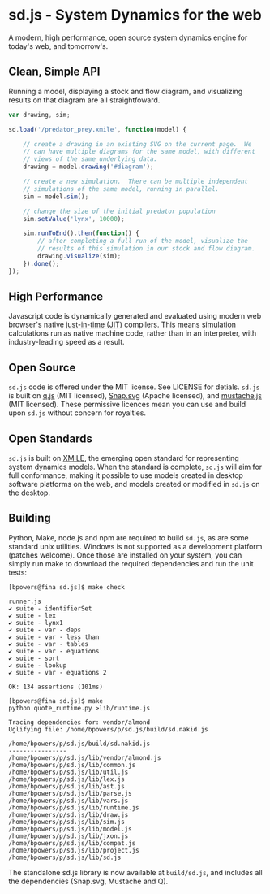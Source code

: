 sd.js - System Dynamics for the web
===================================

A modern, high performance, open source system dynamics engine for
today's web, and tomorrow's.

Clean, Simple API
-----------------

Running a model, displaying a stock and flow diagram, and visualizing
results on that diagram are all straightfoward.

```Javascript
var drawing, sim;

sd.load('/predator_prey.xmile', function(model) {

    // create a drawing in an existing SVG on the current page.  We
    // can have multiple diagrams for the same model, with different
    // views of the same underlying data.
    drawing = model.drawing('#diagram');

    // create a new simulation.  There can be multiple independent
    // simulations of the same model, running in parallel.
    sim = model.sim();

    // change the size of the initial predator population
    sim.setValue('lynx', 10000);

    sim.runToEnd().then(function() {
        // after completing a full run of the model, visualize the
        // results of this simulation in our stock and flow diagram.
        drawing.visualize(sim);
    }).done();
});
```

High Performance
----------------

Javascript code is dynamically generated and evaluated using modern
web browser's native
[just-in-time (JIT)](https://en.wikipedia.org/wiki/Just-in-time_compilation)
compilers.  This means simulation calculations run as native machine
code, rather than in an interpreter, with industry-leading speed as a
result.

Open Source
-----------

`sd.js` code is offered under the MIT license.  See LICENSE for
detials.  `sd.js` is built on
[q.js](http://documentup.com/kriskowal/q/) (MIT licensed),
[Snap.svg](http://snapsvg.io/) (Apache licensed), and
[mustache.js](https://github.com/janl/mustache.js) (MIT licensed).
These permissive licences mean you can use and build upon `sd.js`
without concern for royalties.

Open Standards
--------------

`sd.js` is built on
[XMILE](https://www.oasis-open.org/committees/tc_home.php?wg_abbrev=xmile),
the emerging open standard for representing system dynamics models.
When the standard is complete, `sd.js` will aim for full conformance,
making it possible to use models created in desktop software platforms
on the web, and models created or modified in `sd.js` on the desktop.

Building
--------

Python, Make, node.js and npm are required to build `sd.js`, as are
some standard unix utilities.  Windows is not supported as a
development platform (patches welcome).  Once those are installed on
your system, you can simply run make to download the required
dependencies and run the unit tests:

```
[bpowers@fina sd.js]$ make check

runner.js
✔ suite - identifierSet
✔ suite - lex
✔ suite - lynx1
✔ suite - var - deps
✔ suite - var - less than
✔ suite - var - tables
✔ suite - var - equations
✔ suite - sort
✔ suite - lookup
✔ suite - var - equations 2

OK: 134 assertions (101ms)

[bpowers@fina sd.js]$ make
python quote_runtime.py >lib/runtime.js

Tracing dependencies for: vendor/almond
Uglifying file: /home/bpowers/p/sd.js/build/sd.nakid.js

/home/bpowers/p/sd.js/build/sd.nakid.js
----------------
/home/bpowers/p/sd.js/lib/vendor/almond.js
/home/bpowers/p/sd.js/lib/common.js
/home/bpowers/p/sd.js/lib/util.js
/home/bpowers/p/sd.js/lib/lex.js
/home/bpowers/p/sd.js/lib/ast.js
/home/bpowers/p/sd.js/lib/parse.js
/home/bpowers/p/sd.js/lib/vars.js
/home/bpowers/p/sd.js/lib/runtime.js
/home/bpowers/p/sd.js/lib/draw.js
/home/bpowers/p/sd.js/lib/sim.js
/home/bpowers/p/sd.js/lib/model.js
/home/bpowers/p/sd.js/lib/jxon.js
/home/bpowers/p/sd.js/lib/compat.js
/home/bpowers/p/sd.js/lib/project.js
/home/bpowers/p/sd.js/lib/sd.js
```

The standalone sd.js library is now available at `build/sd.js`, and
includes all the dependencies (Snap.svg, Mustache and Q).
